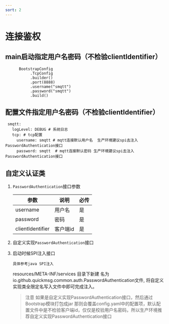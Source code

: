 ```yaml
---
sort: 2
---
```


# 连接鉴权


## main启动指定用户名密码（不检验clientIdentifier）

   ```
         BootstrapConfig
              .TcpConfig
              .builder()
              .port(8888)
              .username("smqtt")
              .password("smqtt")
              .build()
   ```

## 配置文件指定用户名密码（不检验clientIdentifier）


   ```
    smqtt:
      logLevel: DEBUG # 系统日志
      tcp: # tcp配置
        username: smqtt # mqtt连接默认用户名  生产环境建议spi去注入PasswordAuthentication接口
        password: smqtt  # mqtt连接默认密码 生产环境建议spi去注入PasswordAuthentication接口
   ```

## 自定义认证类

1. `PasswordAuthentication`接口参数

   |  参数   | 说明  | 必传  |
   |  ----  | ----  |----  |
   | username  | 用户名 |是 |
   | password  | 密码 |是 |
   | clientIdentifier  | 客户端id |是 | 
2. 自定义实现`PasswordAuthentication`接口
3. 启动时候SPI注入接口

    `具体参考java SPI注入`
    
    resources/META-INF/services 目录下新建
    名为io.github.quickmsg.common.auth.PasswordAuthentication文件,
    将自定义实现类全限定名写入文件中即可完成注入。


    
   > 注意 如果是自定义实现PasswordAuthentication接口，然后通过Bootstrap模块打包成jar 
    那则会覆盖config.yaml中的配置项，默认配置文件中是不检验客户端id，仅仅是校验用户名密码，所以生产环境推荐自定义实现PasswordAuthentication接口


